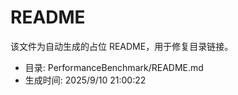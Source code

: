 ﻿# README

该文件为自动生成的占位 README，用于修复目录链接。

- 目录: PerformanceBenchmark/README.md
- 生成时间: 2025/9/10 21:00:22

